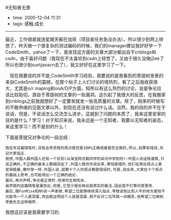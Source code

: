 #无知者无畏

- time: 2005-12-04 11:31
- tags: 感触,成长

---
最近，工作很紧就连星期天都在加班（项目紧任务急没办法）。所以很少到网上转悠了，昨天做一个很复杂的测试编码的时候，我们的manager建议我好好学一下CodeSmith，yahoo了一下，竟发现这方面的文章大部分都出自于cnblogs和csdn，由于喜好问题（我现在不太喜欢到csdn上转悠了，又由于很久没做j2ee了所以也很少到sun\javacn去了），我又好好在这里学习了一下。

　现在我要说的并不是,CodeSmith学习经验，我要说的是我看到的菩提树发表的来自CodeSmith的震撼，在那个帖子上人们讨论的很热烈，看了之后我收获很大，尤其是o/r maping和ooA/D/P方面。知所以有这么热烈的讨论，说是争论应该比较贴切，源自于菩提树的文章的一些漏洞。这引起了我很大的反思，在我搬家到cnblogs之前我就想好了一定要发就发一些高质量的文章。除了，刚来的时候写的不敢恭维的见面文章以外，到现在还没有说过什么话。当然，我的目的并不在于说话，但是，不说话怎么交流怎么进步。这就到了问题的本质了，我来这里安家的目的是什么？学习！对于知识来说，我永远是一个无知者，我要以无知者的姿态，来这里学习！而不是别的什么！ 

下面是菩提兄对争论的一段总结：

	我在写这篇随笔时,没有去考虑我的观点是否是100%正确或者是否全面的,所以,如果有错误,欢迎大家指正. 
	我想,中国人跟外国人还有一个区别(从淘宝网总裁同学的采访中学到的):中国人说话很谨慎,只说正确的,不正确的基本上都缩回去了.外国人鼓厉你说出来,哪怕是错的.他们在表达观点上甚至很粗暴,像吵架一样.外国人说,就算十个人的观点都是错误的,可是,说出来,大家在十个观点的基础上思考,也可能得出一个正确的结论. 
	最后,再次声明,争论是正常的.但请勿互相攻击. 
	虽然我的这篇随笔是漏百出,但是,它至少是反映出我真实的看法.因此我不打算对其更改. 
	最后,跟FunRise和Nh说一声谢谢.希望二位能够继续深入指点.李敖说他比别人牛的地方是他不光能骂一个人是混蛋,而且能证明这个人就是混蛋.我不反对二位骂我一派糊言,但希望二位做到李敖先生这种境界. 

我想这应该是我需要学习的.
